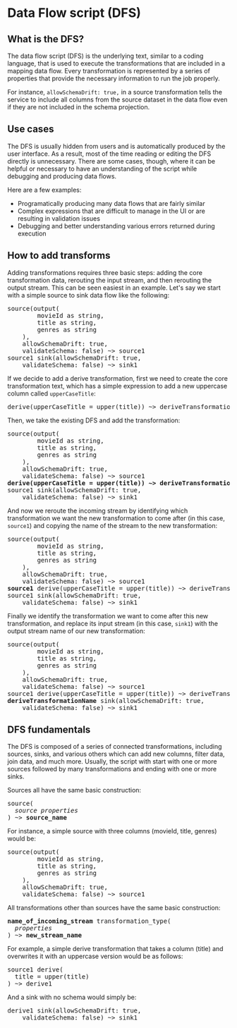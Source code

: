 # Data Flow script (DFS)
## What is the DFS?
The data flow script (DFS) is the underlying text, similar to a coding language, that is used to execute the transformations that are included in a mapping data flow. Every transformation is represented by a series of properties that provide the necessary information to run the job properly.

For instance, `allowSchemaDrift: true,` in a source transformation tells the service to include all columns from the source dataset in the data flow even if they are not included in the schema projection.

## Use cases
The DFS is usually hidden from users and is automatically produced by the user interface. As a result, most of the time reading or editing the DFS directly is unnecessary. There are some cases, though, where it can be helpful or necessary to have an understanding of the script while debugging and producing data flows.

Here are a few examples:
- Programatically producing many data flows that are fairly similar
- Complex expressions that are difficult to manage in the UI or are resulting in validation issues
- Debugging and better understanding various errors returned during execution

## How to add transforms
Adding transformations requires three basic steps: adding the core transformation data, rerouting the input stream, and then rerouting the output stream. This can be seen easiest in an example.
Let's say we start with a simple source to sink data flow like the following:

<pre>
source(output(
		movieId as string,
		title as string,
		genres as string
	),
	allowSchemaDrift: true,
	validateSchema: false) ~> source1
source1 sink(allowSchemaDrift: true,
	validateSchema: false) ~> sink1
</pre>

If we decide to add a derive transformation, first we need to create the core transformation text, which has a simple expression to add a new uppercase column called `upperCaseTitle`:
<pre>
derive(upperCaseTitle = upper(title)) ~> deriveTransformationName
</pre>

Then, we take the existing DFS and add the transformation:
<pre>
source(output(
		movieId as string,
		title as string,
		genres as string
	),
	allowSchemaDrift: true,
	validateSchema: false) ~> source1
<b>derive(upperCaseTitle = upper(title)) ~> deriveTransformationName</b>
source1 sink(allowSchemaDrift: true,
	validateSchema: false) ~> sink1
</pre>

And now we reroute the incoming stream by identifying which transformation we want the new transformation to come after (in this case, `source1`) and copying the name of the stream to the new transformation:
<pre>
source(output(
		movieId as string,
		title as string,
		genres as string
	),
	allowSchemaDrift: true,
	validateSchema: false) ~> source1
<b>source1</b> derive(upperCaseTitle = upper(title)) ~> deriveTransformationName
source1 sink(allowSchemaDrift: true,
	validateSchema: false) ~> sink1
</pre>

Finally we identify the transformation we want to come after this new transformation, and replace its input stream (in this case, `sink1`) with the output stream name of our new transformation:
<pre>
source(output(
		movieId as string,
		title as string,
		genres as string
	),
	allowSchemaDrift: true,
	validateSchema: false) ~> source1
source1 derive(upperCaseTitle = upper(title)) ~> deriveTransformationName
<b>deriveTransformationName</b> sink(allowSchemaDrift: true,
	validateSchema: false) ~> sink1
</pre>

## DFS fundamentals
The DFS is composed of a series of connected transformations, including sources, sinks, and various others which can add new columns, filter data, join data, and much more.
Usually, the script with start with one or more sources followed by many transformations and ending with one or more sinks.

Sources all have the same basic construction:
<pre>
source(
  <i>source properties</i>
) ~> <b>source_name</b>
</pre>

For instance, a simple source with three columns (movieId, title, genres) would be:
<pre>
source(output(
		movieId as string,
		title as string,
		genres as string
	),
	allowSchemaDrift: true,
	validateSchema: false) ~> source1
</pre>

All transformations other than sources have the same basic construction:
<pre>
<b>name_of_incoming_stream</b> transformation_type(
  <i>properties</i>
) ~> <b>new_stream_name</b>
</pre>

For example, a simple derive transformation that takes a column (title) and overwrites it with an uppercase version would be as follows:
<pre>
source1 derive(
  title = upper(title)
) ~> derive1
</pre>

And a sink with no schema would simply be:
<pre>
derive1 sink(allowSchemaDrift: true,
	validateSchema: false) ~> sink1
</pre>
